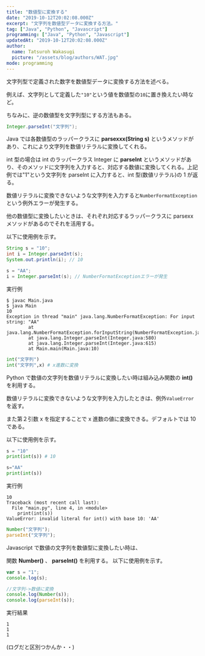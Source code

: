 ```yaml
---
title: "数値型に変換する"
date: "2019-10-12T20:02:08.000Z"
excerpt: "文字列を数値型データに変換する方法。"
tag: ["Java", "Python", "Javascript"]
programming: ["Java", "Python", "Javascript"]
updatedAt: "2019-10-12T20:02:08.000Z"
author:
  name: Tatsuroh Wakasugi
  picture: "/assets/blog/authors/WAT.jpg"
mode: programming
---
```


文字列型で定義された数字を数値型データに変換する方法を述べる。

例えば、文字列として定義した`"10"`という値を数値型の`10`に置き換えたい時など。

ちなみに、逆の数値型を文字列型にする方法もある。

<div class="note_content_by_programming_language" id="note_content_Java">

```java
Integer.parseInt("文字列");
```

Java では各数値型のラッパークラスに **parsexxx(String s)** というメソッドがあり、これにより文字列を数値リテラルに変換してくれる。

int 型の場合は int のラッパークラス Integer に **parseInt** というメソッドがあり、そのメソッドに文字列を入力すると、対応する数値に変換してくれる。上記例では"1"という文字列を parseInt に入力すると、int 型(数値リテラル)の 1 が返る。

数値リテラルに変換できないような文字列を入力すると`NumberFormatException`という例外エラーが発生する。

他の数値型に変換したいときは、それぞれ対応するラッパークラスに parsexx メソッドがあるのでそれを活用する。

以下に使用例を示す。

```java
String s = "10";
int i = Integer.parseInt(s);
System.out.println(i); // 10

s = "AA";
i = Integer.parseInt(s); // NumberFormatExceptionエラーが発生
```

実行例

```
$ javac Main.java
$ java Main
10
Exception in thread "main" java.lang.NumberFormatException: For input string: "AA"
        at java.lang.NumberFormatException.forInputString(NumberFormatException.java:65)
        at java.lang.Integer.parseInt(Integer.java:580)
        at java.lang.Integer.parseInt(Integer.java:615)
        at Main.main(Main.java:10)
```

</div>
<div class="note_content_by_programming_language" id="note_content_Python">

```python
int("文字列")
int("文字列",x) # x進数に変換
```

Python で数値の文字列を数値リテラルに変換したい時は組み込み関数の **int()** を利用する。

数値リテラルに変換できないような文字列を入力したときは、例外`ValueError`を返す。

また第２引数 x を指定することで x 進数の値に変換できる。デフォルトでは 10 である。

以下に使用例を示す。

```python
s = "10"
print(int(s)) # 10

s="AA"
print(int(s))
```

実行例

```
10
Traceback (most recent call last):
  File "main.py", line 4, in <module>
    print(int(s))
ValueError: invalid literal for int() with base 10: 'AA'
```

</div>
<div class="note_content_by_programming_language" id="note_content_Javascript">

```javascript
Number("文字列");
parseInt("文字列");
```

Javascript で数値の文字列を数値型に変換したい時は、

関数 **Number()** 、 **parseInt()** を利用する。
以下に使用例を示す。

```javascript
var s = "1";
console.log(s);

//文字列->数値に変換
console.log(Number(s));
console.log(parseInt(s));
```

実行結果

```
1
1
1
```

(ログだと区別つかんか・・)

</div>
